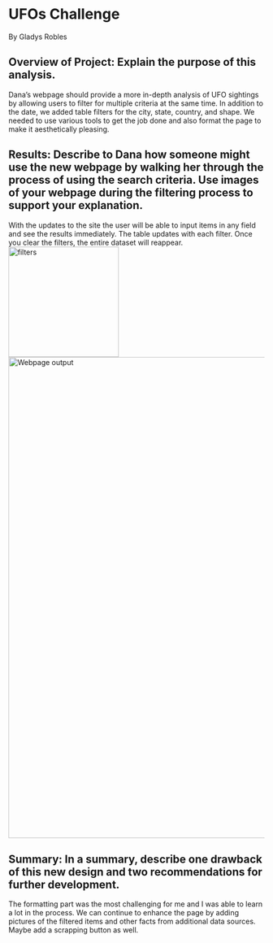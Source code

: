 # UFOs Challenge
By Gladys Robles

## Overview of Project: Explain the purpose of this analysis.
Dana’s webpage should provide a more in-depth analysis of UFO sightings by allowing users to filter for multiple criteria at the same time. In addition to the date, we added table filters for the city, state, country, and shape. We needed to use various tools to get the job done and also format the page to make it aesthetically pleasing.

## Results: Describe to Dana how someone might use the new webpage by walking her through the process of using the search criteria. Use images of your webpage during the filtering process to support your explanation.
With the updates to the site the user will be able to input items in any field and see the results immediately.  The table updates with each filter. Once you clear the filters, the entire dataset will reappear.
<img width="217" alt="filters" src="https://user-images.githubusercontent.com/105124485/182968949-4d2086a6-9ede-4715-bc30-0120b61e89bd.png">
<img width="947" alt="Webpage output" src="https://user-images.githubusercontent.com/105124485/182969014-0cbae1b1-cee0-4feb-a51a-b19c55131385.png">

## Summary: In a summary, describe one drawback of this new design and two recommendations for further development.
The formatting part was the most challenging for me and I was able to learn a lot in the process.  We can continue to enhance the page by adding pictures of the filtered items and other facts from additional data sources. Maybe add a scrapping button as well.
